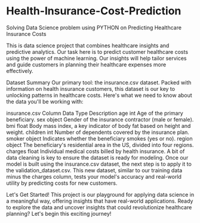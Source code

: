# Health-Insurance-Cost-Prediction
Solving Data Science problem using PYTHON on Predicting Healthcare Insurance Costs

This is data science project that combines healthcare insights and predictive analytics. Our task here is to predict customer healthcare costs using the power of machine learning. Our insights will help tailor services and guide customers in planning their healthcare expenses more effectively.

Dataset Summary
Our primary tool: the insurance.csv dataset. Packed with information on health insurance customers, this dataset is our key to unlocking patterns in healthcare costs. Here's what we need to know about the data you'll be working with:

insurance.csv
Column	Data Type	Description
age	int	Age of the primary beneficiary.
sex	object	Gender of the insurance contractor (male or female).
bmi	float	Body mass index, a key indicator of body fat based on height and weight.
children	int	Number of dependents covered by the insurance plan.
smoker	object	Indicates whether the beneficiary smokes (yes or no).
region	object	The beneficiary's residential area in the US, divided into four regions.
charges	float	Individual medical costs billed by health insurance.
A bit of data cleaning is key to ensure the dataset is ready for modeling. Once our model is built using the insurance.csv dataset, the next step is to apply it to the validation_dataset.csv. This new dataset, similar to our training data minus the charges column, tests your model's accuracy and real-world utility by predicting costs for new customers.

Let's Get Started!
This project is our playground for applying data science in a meaningful way, offering insights that have real-world applications. Ready to explore the data and uncover insights that could revolutionize healthcare planning? Let's begin this exciting journey!
